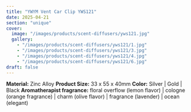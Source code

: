 ```yaml
---
title: "YWYM Vent Car Clip YWS121"
date: 2025-04-21
section: "unique"
cover:
  image: "/images/products/scent-diffusers/yws121.jpg"
  gallery:
    - "/images/products/scent-diffusers/yws121/1.jpg"
    - "/images/products/scent-diffusers/yws121/3.jpg"
    - "/images/products/scent-diffusers/yws121/4.jpg"
    - "/images/products/scent-diffusers/yws121/6.jpg"
draft: false
---
```

**Material:** Zinc Alloy
**Product Size:** 33 x 55 x 40mm
**Color:** Silver | Gold | Black
**Aromatherapist fragrance:** floral overflow (lemon flavor) | cologne (orange fragrance) | charm (olive flavor) | fragrance (lavender) | ocean (elegant)
